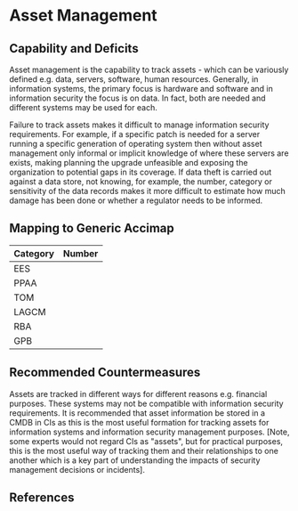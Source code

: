 # Asset Management

## Capability and Deficits
Asset management is the capability to track assets - which can be variously defined e.g. data, servers, software, human resources.  Generally, in information systems, the primary
focus is hardware and software and in information security the focus is on data.  In fact, both are needed and different systems may be used for each.

Failure to track assets makes it difficult to manage information security requirements.  For example, if a specific patch is needed for a server running a specific generation of 
operating system then without asset management only informal or implicit knowledge of where these servers are exists, making planning the upgrade unfeasible and exposing the 
organization to potential gaps in its coverage.  If data theft is carried out against a data store, not knowing, for example, the number, category or sensitivity of the data 
records makes it more difficult to estimate how much damage has been done or whether a regulator needs to be informed.

## Mapping to Generic Accimap

|Category | Number |
| --- | --- |
|EES     |      |
|PPAA  | |
|TOM   ||
|LAGCM ||
|RBA   ||
|GPB   ||

## Recommended Countermeasures

Assets are tracked in different ways for different reasons e.g. financial purposes.  These systems may not be compatible with information security requirements.  It is
recommended that asset information be stored in a CMDB in CIs as this is the most useful formation for tracking assets for information systems and information security
management purposes. [Note, some experts would not regard CIs as "assets", but for practical purposes, this is the most useful way of tracking them and their relationships
to one another which is a key part of understanding the impacts of security management decisions or incidents].

## References
